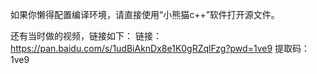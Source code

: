 如果你懒得配置编译环境，请直接使用“小熊猫c++”软件打开源文件。

还有当时做的视频，链接如下：
链接：https://pan.baidu.com/s/1udBiAknDx8e1K0gRZqlFzg?pwd=1ve9 
提取码：1ve9

